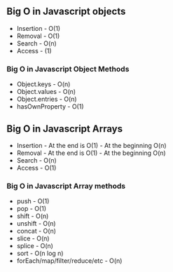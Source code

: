 ## Big O in Javascript objects

- Insertion - O(1)
- Removal - O(1)
- Search - O(n)
- Access - (1)

### Big O in Javascript Object Methods

- Object.keys - O(n)
- Object.values - O(n)
- Object.entries - O(n)
- hasOwnProperty - O(1)

## Big O in Javascript Arrays

- Insertion - At the end is O(1) - At the beginning O(n)
- Removal - At the end is O(1) - At the beginning O(n)
- Search - O(n)
- Access - O(1)

### Big O in Javascript Array methods

- push - O(1)
- pop - O(1)
- shift - O(n)
- unshift - O(n)
- concat - O(n)
- slice - O(n)
- splice - O(n)
- sort - O(n log n)
- forEach/map/filter/reduce/etc - O(n)

